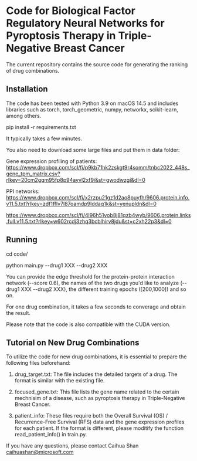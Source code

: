 # Code for Biological Factor Regulatory Neural Networks for Pyroptosis Therapy in Triple-Negative Breast Cancer

The current repository contains the source code for generating the ranking of drug combinations.


## Installation

The code has been tested with Python 3.9 on macOS 14.5 and includes libraries such as torch, torch_geometric, numpy, networkx, scikit-learn, among others.

pip install -r requirements.txt 

It typically takes a few minutes.

You also need to download some large files and put them in data folder:

Gene expression profiling of patients:
https://www.dropbox.com/scl/fi/p9kb71hk2zskgt9r4somm/tnbc2022_448s_gene_tpm_matrix.csv?rlkey=20cm2gqm95fp8p94ayvl2xf9i&st=gwodwzgi&dl=0

PPI networks:
https://www.dropbox.com/scl/fi/x2rzpu21gz1d2ao8puyfh/9606.protein.info.v11.5.txt?rlkey=zdf1fflv7l87oamdp9lddaq1k&st=yenupldn&dl=0

https://www.dropbox.com/scl/fi/4l96h51vob8j81qzb4wyb/9606.protein.links.full.v11.5.txt?rlkey=w602rcdj3zhq3bcblhirv8jdu&st=c2xh22p3&dl=0

## Running

cd code/

python main.py --drug1 XXX --drug2 XXX

You can provide the edge threshold for the protein-protein interaction network (--score 0.6), the names of the two drugs you'd like to analyze (--drug1 XXX --drug2 XXX), the different training epochs ([200,1000]) and so on. 

For one drug combination, it takes a few seconds to converage and obtain the result.

Please note that the code is also compatible with the CUDA version. 


## Tutorial on New Drug Combinations

To utilize the code for new drug combinations, it is essential to prepare the following files beforehand:

1. drug_target.txt: The file includes the detailed targets of a drug. The format is similar with the existing file.

2. focused_gene.txt: This file lists the gene name related to the certain mechnisim of a disease, such as pyroptosis therapy in Triple-Negative Breast Cancer.

3. patient_info: These files require both the Overall Survival (OS) / Recurrence-Free Survival (RFS) data and the gene expression profiles for each patient. If the format is different, please moditify the function read_patient_info() in train.py.


If you have any questions, please contact Caihua Shan caihuashan@microsoft.com
